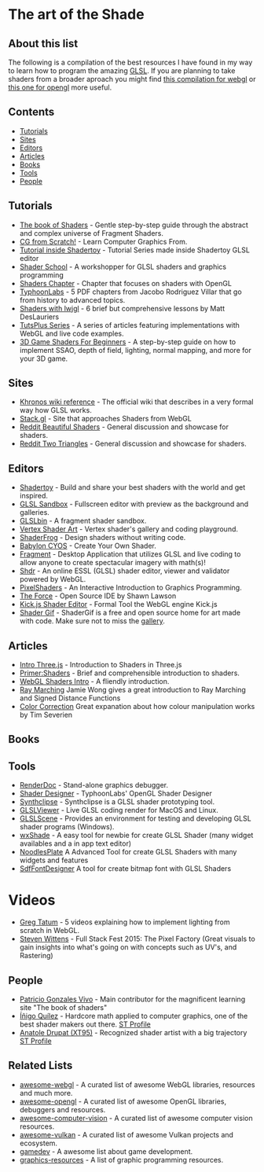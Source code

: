 # The art of the Shade

## About this list
The following is a compilation of the best resources I have found in my way to learn how to program the amazing [GLSL](https://en.wikipedia.org/wiki/OpenGL_Shading_Language). If you are planning to take shaders from a broader aproach you might find [this compilation for webgl](https://github.com/sjfricke/awesome-webgl) or [this one for opengl](https://github.com/eug/awesome-opengl) more useful.

## Contents
* [Tutorials](#tutorials)
* [Sites](#sites)
* [Editors](#editors)
* [Articles](#articles)
* [Books](#books)
* [Tools](#tools)
* [People](#people)

## Tutorials
* [The book of Shaders](https://thebookofshaders.com/) - Gentle step-by-step guide through the abstract and complex universe of Fragment Shaders.
* [CG from Scratch!](http://www.scratchapixel.com/lessons/3d-basic-rendering/introduction-to-shading/) - Learn Computer Graphics From.
* [Tutorial inside Shadertoy](https://www.shadertoy.com/view/Md23DV) - Tutorial Series made inside Shadertoy GLSL editor
* [Shader School](https://github.com/stackgl/shader-school) - A workshopper for GLSL shaders and graphics programming
* [Shaders Chapter](http://antongerdelan.net/opengl/shaders.html) - Chapter that focuses on shaders with OpenGL
* [TyphoonLabs](https://www.opengl.org/sdk/docs/tutorials/TyphoonLabs/) - 5 PDF chapters from Jacobo Rodriguez Villar that go from history to advanced topics.
* [Shaders with lwjgl](https://github.com/mattdesl/lwjgl-basics/wiki/Shaders) - 6 brief but comprehensive lessons by Matt DesLauriers
* [TutsPlus Series](https://gamedevelopment.tutsplus.com/categories/shaders) - A series of articles featuring implementations with WebGL and live code examples.
* [3D Game Shaders For Beginners](https://github.com/lettier/3d-game-shaders-for-beginners) - A step-by-step guide on how to implement SSAO, depth of field, lighting, normal mapping, and more for your 3D game.

## Sites
* [Khronos wiki reference](https://www.khronos.org/opengl/wiki/OpenGL_Shading_Language) - The official wiki that describes in a very formal way how GLSL works.
* [Stack.gl](http://stack.gl/) - Site that approaches Shaders from WebGL
* [Reddit Beautiful Shaders](https://www.reddit.com/r/shaders/) - General discussion and showcase for shaders.
* [Reddit Two Triangles](https://www.reddit.com/r/twotriangles/) - General discussion and showcase for shaders.

## Editors
* [Shadertoy](http://shadertoy.com) - Build and share your best shaders with the world and get inspired.
* [GLSL Sandbox](http://glslsandbox.com) - Fullscreen editor with preview as the background and galleries.
* [GLSLbin](http://glslb.in) - A fragment shader sandbox.
* [Vertex Shader Art](https://www.vertexshaderart.com) - Vertex shader's gallery and coding playground.
* [ShaderFrog](https://shaderfrog.com/) - Design shaders without writing code.
* [Babylon CYOS](https://cyos.babylonjs.com/) - Create Your Own Shader.
* [Fragment](http://www.syedrezaali.com/store/fragment-osx-app) - Desktop Application that utilizes GLSL and live coding to allow anyone to create spectacular imagery with math(s)! 
* [Shdr](http://shdr.bkcore.com/) - An online ESSL (GLSL) shader editor, viewer and validator powered by WebGL.
* [PixelShaders](http://pixelshaders.com/) - An Interactive Introduction to Graphics Programming.
* [The Force](https://shawnlawson.github.io/The_Force/) - Open Source IDE by Shawn Lawson
* [Kick.js Shader Editor](http://www.kickjs.org/tool/shader_editor/shader_editor.html) - Formal Tool the WebGL engine Kick.js
* [Shader Gif](https://shadergif.com) - ShaderGif is a free and open source home for art made with code. Make sure not to miss the [gallery](https://shadergif.com/feed).

## Articles
* [Intro Three.js](https://www.airtightinteractive.com/2013/02/intro-to-pixel-shaders-in-three-js/) - Introduction to Shaders in Three.js
* [Primer:Shaders](https://notes.underscorediscovery.com/shaders-a-primer/) - Brief and comprehensible introduction to shaders.
* [WebGL Shaders Intro](https://gamedevelopment.tutsplus.com/tutorials/getting-started-in-webgl-part-1-introduction-to-shaders--cms-26208) - A fliendly introduction.
* [Ray Marching](http://jamie-wong.com/2016/07/15/ray-marching-signed-distance-functions/) Jamie Wong gives a great introduction to Ray Marching and Signed Distance Functions
* [Color Correction](https://timseverien.com/posts/2020-06-19-colour-correction-with-webgl/) Great expanation about how colour manipulation works by Tim Severien

## Books

## Tools
* [RenderDoc](https://renderdoc.org/builds) - Stand-alone graphics debugger.
* [Shader Designer](https://www.opengl.org/sdk/tools/ShaderDesigner/) - TyphoonLabs' OpenGL Shader Designer
* [Synthclipse](http://synthclipse.sourceforge.net/index.html) - Synthclipse is a GLSL shader prototyping tool.
* [GLSLViewer](https://github.com/patriciogonzalezvivo/glslViewer) - Live GLSL coding render for MacOS and Linux.
* [GLSLScene](https://github.com/jwurzer/glslScene) - Provides an environment for testing and developing GLSL shader programs (Windows).
* [wxShade](https://github.com/aiekick/wxShade) - A easy tool for newbie for create GLSL Shader (many widget availables and a in app text editor)
* [NoodlesPlate](https://github.com/aiekick/NoodlesPlate) A Advanced Tool for create GLSL Shaders with many widgets and features
* [SdfFontDesigner](https://github.com/aiekick/SdfFontDesigner) A tool for create bitmap font with GLSL Shaders

# Videos
* [Greg Tatum](https://www.youtube.com/playlist?list=PLxaZqnd-OQM7Y0lfe7h2cjlQAm5O9_6UL) - 5 videos explaining how to implement lighting from scratch in WebGL.
* [Steven Wittens](https://www.youtube.com/watch?v=4NkjLWAkYZ8) - Full Stack Fest 2015: The Pixel Factory (Great visuals to gain insights into what's going on with concepts such as UV's, and Rastering)

## People
* [Patricio Gonzales Vivo](http://patriciogonzalezvivo.com/) - Main contributor for the magnificent learning site "The book of shaders"
* [Íñigo Quílez](http://iquilezles.org/index.html) - Hardcore math applied to computer graphics, one of the best shader makers out there. [ST Profile](https://www.shadertoy.com/user/iq)
* [Anatole Drupat (XT95)](http://www.aduprat.com/) - Recognized shader artist with a big trajectory [ST Profile](https://www.shadertoy.com/user/XT95)

## Related Lists
* [awesome-webgl](https://github.com/sjfricke/awesome-webgl) - A curated list of awesome WebGL libraries, resources and much more.
* [awesome-opengl](https://github.com/eug/awesome-opengl) - A curated list of awesome OpenGL libraries, debuggers and resources.
* [awesome-computer-vision](https://github.com/jbhuang0604/awesome-computer-vision) - A curated list of awesome computer vision resources.
* [awesome-vulkan](https://github.com/vinjn/awesome-vulkan) - A curated list of awesome Vulkan projects and ecosystem.
* [gamedev](https://github.com/ellisonleao/magictools) - A awesome list about game development.
* [graphics-resources](https://github.com/mattdesl/graphics-resources) - A list of graphic programming resources.

